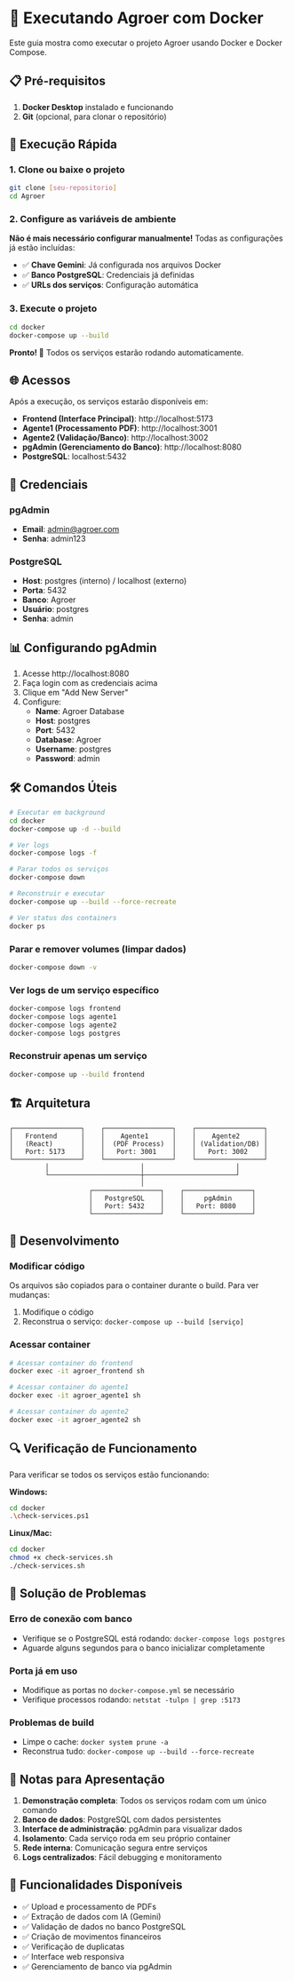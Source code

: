 # 🐳 Executando Agroer com Docker

Este guia mostra como executar o projeto Agroer usando Docker e Docker Compose.

## 📋 Pré-requisitos

1. **Docker Desktop** instalado e funcionando
2. **Git** (opcional, para clonar o repositório)

## 🚀 Execução Rápida

### 1. Clone ou baixe o projeto
```bash
git clone [seu-repositorio]
cd Agroer
```

### 2. Configure as variáveis de ambiente
**Não é mais necessário configurar manualmente!** Todas as configurações já estão incluídas:

- ✅ **Chave Gemini**: Já configurada nos arquivos Docker
- ✅ **Banco PostgreSQL**: Credenciais já definidas
- ✅ **URLs dos serviços**: Configuração automática

### 3. Execute o projeto
```bash
cd docker
docker-compose up --build
```

**Pronto! 🎉** Todos os serviços estarão rodando automaticamente.

## 🌐 Acessos

Após a execução, os serviços estarão disponíveis em:

- **Frontend (Interface Principal)**: http://localhost:5173
- **Agente1 (Processamento PDF)**: http://localhost:3001
- **Agente2 (Validação/Banco)**: http://localhost:3002
- **pgAdmin (Gerenciamento do Banco)**: http://localhost:8080
- **PostgreSQL**: localhost:5432

## 🔐 Credenciais

### pgAdmin
- **Email**: admin@agroer.com
- **Senha**: admin123

### PostgreSQL
- **Host**: postgres (interno) / localhost (externo)
- **Porta**: 5432
- **Banco**: Agroer
- **Usuário**: postgres
- **Senha**: admin

## 📊 Configurando pgAdmin

1. Acesse http://localhost:8080
2. Faça login com as credenciais acima
3. Clique em "Add New Server"
4. Configure:
   - **Name**: Agroer Database
   - **Host**: postgres
   - **Port**: 5432
   - **Database**: Agroer
   - **Username**: postgres
   - **Password**: admin

## 🛠️ Comandos Úteis

```bash
# Executar em background
cd docker
docker-compose up -d --build

# Ver logs
docker-compose logs -f

# Parar todos os serviços
docker-compose down

# Reconstruir e executar
docker-compose up --build --force-recreate

# Ver status dos containers
docker ps
```

### Parar e remover volumes (limpar dados)
```bash
docker-compose down -v
```

### Ver logs de um serviço específico
```bash
docker-compose logs frontend
docker-compose logs agente1
docker-compose logs agente2
docker-compose logs postgres
```

### Reconstruir apenas um serviço
```bash
docker-compose up --build frontend
```

## 🏗️ Arquitetura

```
┌─────────────────┐    ┌─────────────────┐    ┌─────────────────┐
│   Frontend      │    │    Agente1      │    │    Agente2      │
│   (React)       │    │  (PDF Process)  │    │ (Validation/DB) │
│   Port: 5173    │    │   Port: 3001    │    │   Port: 3002    │
└─────────────────┘    └─────────────────┘    └─────────────────┘
         │                       │                       │
         └───────────────────────┼───────────────────────┘
                                 │
                    ┌─────────────────┐    ┌─────────────────┐
                    │   PostgreSQL    │    │     pgAdmin     │
                    │   Port: 5432    │    │   Port: 8080    │
                    └─────────────────┘    └─────────────────┘
```

## 🔧 Desenvolvimento

### Modificar código
Os arquivos são copiados para o container durante o build. Para ver mudanças:

1. Modifique o código
2. Reconstrua o serviço: `docker-compose up --build [serviço]`

### Acessar container
```bash
# Acessar container do frontend
docker exec -it agroer_frontend sh

# Acessar container do agente1
docker exec -it agroer_agente1 sh

# Acessar container do agente2
docker exec -it agroer_agente2 sh
```

## 🔍 Verificação de Funcionamento

Para verificar se todos os serviços estão funcionando:

**Windows:**
```bash
cd docker
.\check-services.ps1
```

**Linux/Mac:**
```bash
cd docker
chmod +x check-services.sh
./check-services.sh
```

## 🐛 Solução de Problemas

### Erro de conexão com banco
- Verifique se o PostgreSQL está rodando: `docker-compose logs postgres`
- Aguarde alguns segundos para o banco inicializar completamente

### Porta já em uso
- Modifique as portas no `docker-compose.yml` se necessário
- Verifique processos rodando: `netstat -tulpn | grep :5173`

### Problemas de build
- Limpe o cache: `docker system prune -a`
- Reconstrua tudo: `docker-compose up --build --force-recreate`

## 📝 Notas para Apresentação

1. **Demonstração completa**: Todos os serviços rodam com um único comando
2. **Banco de dados**: PostgreSQL com dados persistentes
3. **Interface de administração**: pgAdmin para visualizar dados
4. **Isolamento**: Cada serviço roda em seu próprio container
5. **Rede interna**: Comunicação segura entre serviços
6. **Logs centralizados**: Fácil debugging e monitoramento

## 🎯 Funcionalidades Disponíveis

- ✅ Upload e processamento de PDFs
- ✅ Extração de dados com IA (Gemini)
- ✅ Validação de dados no banco PostgreSQL
- ✅ Criação de movimentos financeiros
- ✅ Verificação de duplicatas
- ✅ Interface web responsiva
- ✅ Gerenciamento de banco via pgAdmin